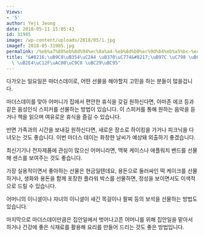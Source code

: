 ```yaml
---
Views:
- '5'
author: Yeji Jeong
date: 2018-05-11 15:05:43
id: 31985
image: /wp-content/uploads/2018/05/1.jpg
imagef: 2018-05-31985.jpg
permalink: /%eb%a7%88%eb%8d%94%ec%8a%a4-%eb%8d%b0%ec%9d%b4%eb%a5%bc-%ec%9e%98-%eb%b3%b4%eb%82%b4%eb%8a%94-%eb%8b%a4%ec%84%af%ea%b0%80%ec%a7%80-%eb%b0%a9%eb%b2%95/
title: "&#8216;\uB9C8\uB354\uC2A4 \uB370\uC774&#8217;\uB97C \uC798 \uBCF4\uB0B4\uB294\
  \ \uB2E4\uC12F\uAC00\uC9C0 \uBC29\uBC95"
---
```


다가오는 일요일은 마더스데이로, 어떤 선물을 해야할지 고민을 하는 분들이 많을겁니다.

마더스데이를 맞아 어머니가 집에서 편안한 휴식을 갖길 원하신다면, 아마존 에코 등과 같은 음성인식 스피커를 선물하는 방법이 있습니다. 이 스피커를 통해 원하는 음악을 듣거나 책을 읽으며 여유로운 휴식을 즐길 수 있습니다.

반면 가족과의 시간을 보내길 원하신다면, 새로운 장소로 하이킹을 가거나 피크닉을 다녀오는 것도 좋습니다. 이번 마더스 데이는 화창한 날씨가 예상돼 외출하기 좋겠습니다.

최신기기나 전자제품에 관심이 많으신 어머니라면, 맥북 케이스나 애플워치 밴드를 선물해 센스를 보여주는 것도 좋습니다.

가장 실용적이면서 좋아하는 선물은 현금일텐데요, 용돈으로 둘러싸인 떡 케이크를 선물하거나, 생화와 용돈을 함께 포장한 플라워 박스를 선물하면, 정성을 보이면서도 이색적으로 드릴 수 있습니다.

어머니의 이니셜이나 자녀의 이니셜이 새긴 목걸이나 팔찌 등의 보석을 선물하는 방법도 있습니다.

마지막으로 마더스데이만큼은 집안일에서 벗어나고픈 어머니를 위해 집안일을 맡아서 하거나 건강에 좋은 식재료를 활용해 요리를 만들어 드리는 것도 좋은 방법입니다.